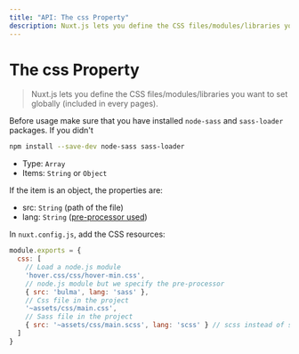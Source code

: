 ```yaml
---
title: "API: The css Property"
description: Nuxt.js lets you define the CSS files/modules/libraries you want to set globally (included in every pages).
---
```


# The css Property

> Nuxt.js lets you define the CSS files/modules/libraries you want to set globally (included in every pages).

Before usage make sure that you have installed ```node-sass``` and ```sass-loader``` packages. If you didn't 

```sh
npm install --save-dev node-sass sass-loader
```

- Type: `Array`
 - Items: `String` or `Object`

If the item is an object, the properties are:
- src: `String` (path of the file)
- lang: `String` ([pre-processor used](/faq/pre-processors))

In `nuxt.config.js`, add the CSS resources:

```js
module.exports = {
  css: [
    // Load a node.js module
    'hover.css/css/hover-min.css',
    // node.js module but we specify the pre-processor
    { src: 'bulma', lang: 'sass' },
    // Css file in the project
    '~assets/css/main.css',
    // Sass file in the project
    { src: '~assets/css/main.scss', lang: 'scss' } // scss instead of sass
  ]
}
```

